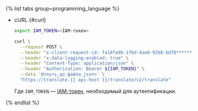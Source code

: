 {% list tabs group=programming_language %}

- cURL {#curl}

  ```bash
  export IAM_TOKEN=<IAM-токен>

  curl \
    --request POST \
    --header "x-client-request-id: fa18fa9b-176d-4ae0-92b8-bd78********" \
    --header "x-data-logging-enabled: true" \
    --header "Content-Type: application/json" \
    --header "Authorization: Bearer ${IAM_TOKEN}" \
    --data '@<путь_до_файла_json>' \
    "https://translate.{{ api-host }}/translate/v2/translate"
  ```
  Где `IAM_TOKEN` — [IAM-токен](../../iam/operations/iam-token/create.md), необходимый для аутентификации.

{% endlist %}